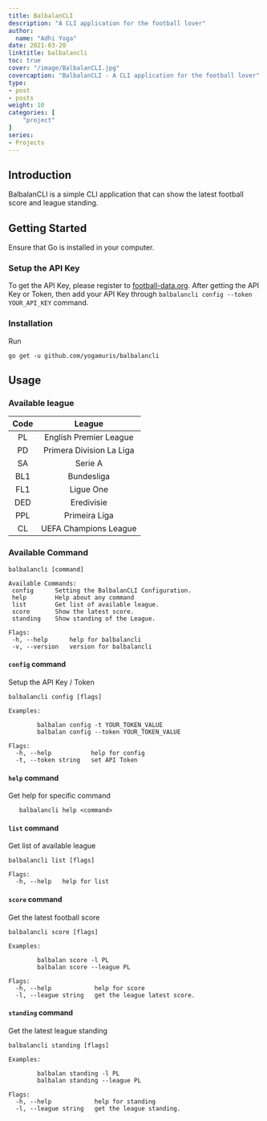```yaml
---
title: BalbalanCLI
description: "A CLI application for the football lover"
author:
  name: "Adhi Yoga"
date: 2021-03-20
linktitle: balbalancli
toc: true
cover: "/image/BalbalanCLI.jpg"
covercaption: "BalbalanCLI - A CLI application for the football lover"
type:
- post
- posts
weight: 10
categories: [
    "project"
]
series:
- Projects
---
```



## Introduction
BalbalanCLI is a simple CLI application that can show the latest football score and league standing.

## Getting Started
Ensure that Go is installed in your computer.

### Setup the API Key

To get the API Key, please register to [football-data.org](https://www.football-data.org/). After getting the API Key or Token, then add your API Key through ```balbalancli config --token YOUR_API_KEY``` command.


### Installation

Run
   ```shell
   go get -u github.com/yogamuris/balbalancli
   ```

## Usage
### Available league
| Code| League|
| :---: | :---: |
| PL | English Premier League |
| PD | Primera Division La Liga |
| SA | Serie A |
| BL1 | Bundesliga |
| FL1 | Ligue One |
| DED| Eredivisie |
| PPL | Primeira Liga |
| CL | UEFA Champions League |

### Available Command
 ```shell
balbalancli [command]

Available Commands:
  config      Setting the BalbalanCLI Configuration.
  help        Help about any command
  list        Get list of available league.
  score       Show the latest score.
  standing    Show standing of the League.

Flags:
  -h, --help      help for balbalancli
  -v, --version   version for balbalancli
 ```

#### `config` command
Setup the API Key / Token
```shell
balbalancli config [flags]

Examples:

        balbalan config -t YOUR_TOKEN_VALUE
        balbalan config --token YOUR_TOKEN_VALUE

Flags:
  -h, --help           help for config
  -t, --token string   set API Token
```
#### `help` command
Get help for specific command
```shell
   balbalancli help <command>
```
#### `list` command
Get list of available league
```shell
balbalancli list [flags]

Flags:
  -h, --help   help for list
```
#### `score` command
Get the latest football score
```shell
balbalancli score [flags]

Examples:

        balbalan score -l PL
        balbalan score --league PL

Flags:
  -h, --help            help for score
  -l, --league string   get the league latest score.
```
#### `standing` command
Get the latest league standing
```shell
balbalancli standing [flags]

Examples:

        balbalan standing -l PL
        balbalan standing --league PL

Flags:
  -h, --help            help for standing
  -l, --league string   get the league standing.
```

